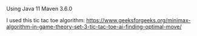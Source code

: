 Using Java 11
Maven 3.6.0

I used this tic tac toe algorithm:
https://www.geeksforgeeks.org/minimax-algorithm-in-game-theory-set-3-tic-tac-toe-ai-finding-optimal-move/